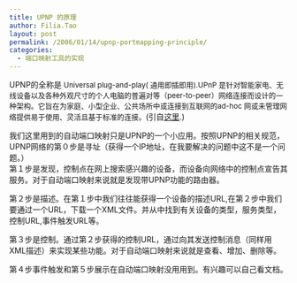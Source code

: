 ```yaml
---
title: UPNP 的原理
author: Filia.Tao
layout: post
permalink: /2006/01/14/upnp-portmapping-principle/
categories:
  - 端口映射工具的实现
---
```

UPNP的全称是<font size="-1"> Universal plug-and-play( 通用即插即用).UPnP 是针对智能家电、无线设备以及各种外观尺寸的个人电脑的普遍对等（peer-to-peer）网络连接而设计的一种架构。它旨在为家庭、小型企业、公共场所中或连接到互联网的ad-hoc 网或未管理网络提供易于使用、灵活且基于标准的连接。</font>(引自[这里][1].)

我们这里用到的自动端口映射只是UPNP的一个小应用。按照UPNP的相关规范，UPNP网络的第０步是寻址（获得一个IP地址，在我要解决的问题中这不是一个问题。）  
第１步是发现，控制点在网上搜索感兴趣的设备，而设备向网络中的控制点宣告其服务。对于自动端口映射来说就是发现带UPNP功能的路由器。

第２步是描述。在第１步中我们往往能获得一个设备的描述URL,在第２步中我们要通过一个URL，下载一个XML文件。并从中找到有关设备的类型，服务类型，控制URL,事件触发URL等。

第３步是控制。通过第２步获得的控制URL，通过向其发送控制消息（同样用XML描述）来实现某些功能。对于自动端口映射来说就是查看、增加、删除等。

第４步事件触发和第５步展示在自动端口映射没用用到。有兴趣可以自己看文档。

 [1]: http://www.upnp.org/resources/documents/UDA1.0-Chinese_.pdf